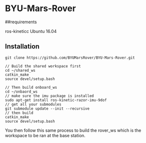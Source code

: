 # BYU-Mars-Rover

##requirements

ros-kineticc
Ubuntu 16.04

## Installation

```
git clone https://github.com/BYUMarsRover/BYU-Mars-Rover.git
```

```
// Build the shared workspace first
cd ~/shared_ws
catkin_make
source devel/setup.bash

// Then build onboard_ws
cd ~/onbaord_ws
// make sure the imu package is installed
sudo apt-get install ros-kinetic-razor-imu-9dof
// get all your submodules
git submodule update --init --recursive
// then build
catkin_make
source devel/setup.bash
```

You then follow this same process to build the rover_ws which is the workspace to be ran at the base station.

